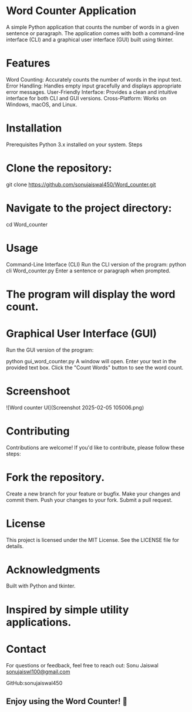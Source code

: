 # Word Counter Application
 A simple Python application that counts the number of words in a given sentence or paragraph. The application comes with both a command-line interface (CLI) and a graphical user interface (GUI) built using tkinter.

# Features
  Word Counting: Accurately counts the number of words in the input text.
  Error Handling: Handles empty input gracefully and displays appropriate error messages.
  User-Friendly Interface: Provides a clean and intuitive interface for both CLI and GUI versions.
  Cross-Platform: Works on Windows, macOS, and Linux.

# Installation
  Prerequisites
  Python 3.x installed on your system.
  Steps
# Clone the repository:
  git clone https://github.com/sonujaiswal450/Word_counter.git
# Navigate to the project directory:
  cd Word_counter
# Usage
 Command-Line Interface (CLI)
 Run the CLI version of the program:
 python cli Word_counter.py
 Enter a sentence or paragraph when prompted.

# The program will display the word count.

# Graphical User Interface (GUI)
 Run the GUI version of the program:

 python gui_word_counter.py
 A window will open. Enter your text in the provided text box.
 Click the "Count Words" button to see the word count.
# Screenshoot
![Word counter UI](Screenshot 2025-02-05 105006.png)
# Contributing
 Contributions are welcome! If you'd like to contribute, please follow these steps:

# Fork the repository.
 Create a new branch for your feature or bugfix.
 Make your changes and commit them.
 Push your changes to your fork.
 Submit a pull request.

# License
This project is licensed under the MIT License. See the LICENSE file for details.

# Acknowledgments
 Built with Python and tkinter.

# Inspired by simple utility applications.

# Contact
For questions or feedback, feel free to reach out:
Sonu Jaiswal
sonujaiswl100@gmail.com

GitHub:sonujaiswal450

## Enjoy using the Word Counter! 🎉
